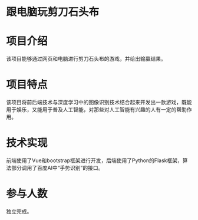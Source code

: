 # 跟电脑玩剪刀石头布   

# 项目介绍   
该项目能够通过网页和电脑进行剪刀石头布的游戏，并给出输赢结果。  
 
 # 项目特点  
 该项目将前后端技术与深度学习中的图像识别技术结合起来开发出一款游戏，既能用于娱乐，又能用于普及人工智能，对那些对人工智能有兴趣的人有一定的帮助作用。  
 
# 技术实现  
前端使用了Vue和bootstrap框架进行开发，后端使用了Python的Flask框架，算法部分调用了百度AI中“手势识别”的接口。  

# 参与人数  
独立完成。
